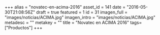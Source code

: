 +++
alias = "novatec-en-acima-2016"
asset_id = 141
date = "2016-05-30T21:08:56Z"
draft = true
featured = 1
id = 31
imagen_full = "images/noticias/ACIMA.jpg"
imagen_intro = "images/noticias/ACIMA.jpg"
metadesc = ""
metakey = ""
title = "Novatec en ACIMA 2016"
tags= ["Productos"]
+++
<!--more-->